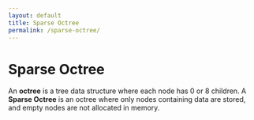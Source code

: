 ```yaml
---
layout: default
title: Sparse Octree
permalink: /sparse-octree/
---
```


# Sparse Octree

An **octree** is a tree data structure where each node has 0 or 8 children. A **Sparse Octree** is an octree where only nodes containing data are stored, and empty nodes are not allocated in memory.